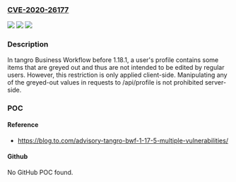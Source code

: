 ### [CVE-2020-26177](https://cve.mitre.org/cgi-bin/cvename.cgi?name=CVE-2020-26177)
![](https://img.shields.io/static/v1?label=Product&message=n%2Fa&color=blue)
![](https://img.shields.io/static/v1?label=Version&message=n%2Fa&color=blue)
![](https://img.shields.io/static/v1?label=Vulnerability&message=n%2Fa&color=brighgreen)

### Description

In tangro Business Workflow before 1.18.1, a user's profile contains some items that are greyed out and thus are not intended to be edited by regular users. However, this restriction is only applied client-side. Manipulating any of the greyed-out values in requests to /api/profile is not prohibited server-side.

### POC

#### Reference
- https://blog.to.com/advisory-tangro-bwf-1-17-5-multiple-vulnerabilities/

#### Github
No GitHub POC found.

